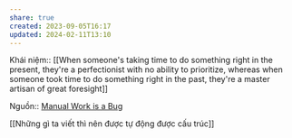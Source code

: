 ```yaml
---
share: true
created: 2023-09-05T16:17
updated: 2024-02-11T13:10
---
```

Khái niệm:: 
[[When someone's taking time to do something right in the present, they're a perfectionist with no ability to prioritize, whereas when someone took time to do something right in the past, they're a master artisan of great foresight]]

Nguồn:: [Manual Work is a Bug](https://queue.acm.org/detail.cfm?id=3197520)

[[Những gì ta viết thì nên được tự động được cấu trúc]]